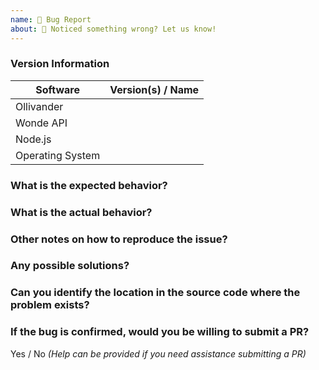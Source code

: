 ```yaml
---
name: 🐜 Bug Report
about: 🔧 Noticed something wrong? Let us know!
---
```


### Version Information

| Software         | Version(s) / Name |
| ---------------- | ----------------- |
| Ollivander       |                   |
| Wonde API        |                   |
| Node.js          |                   |
| Operating System |                   |

### What is the expected behavior?

### What is the actual behavior?

### Other notes on how to reproduce the issue?

### Any possible solutions?

### Can you identify the location in the source code where the problem exists?

### If the bug is confirmed, would you be willing to submit a PR?

Yes / No _(Help can be provided if you need assistance submitting a PR)_
